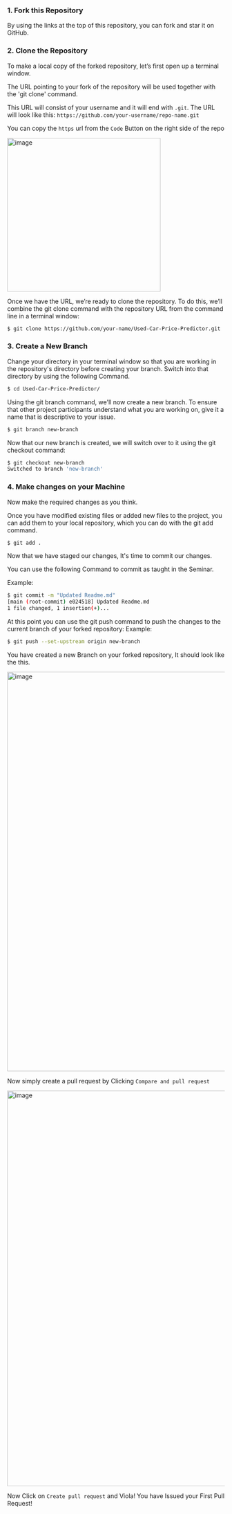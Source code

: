 ### 1. Fork this Repository
By using the links at the top of this repository, you can fork and star it on GitHub.

### 2. Clone the Repository

To make a local copy of the forked repository, let’s first open up a terminal window.

The URL pointing to your fork of the repository will be used together with the 'git clone' command.

This URL will consist of your username and it will end with `.git`. The URL will look like this: ```https://github.com/your-username/repo-name.git```

You can copy the ```https``` url from the ```Code``` Button on the right side of the repo

<img width="355"  margin-left="0"  alt="image" src="https://user-images.githubusercontent.com/73652194/193419313-e44cacc8-6f95-4e4b-ad79-002925f35a60.png">

Once we have the URL, we’re ready to clone the repository. To do this, we’ll combine the git clone command with the repository URL from the command line in a terminal window:

````bash
$ git clone https://github.com/your-name/Used-Car-Price-Predictor.git
````


### 3. Create a New Branch

Change your directory in your terminal window so that you are working in the repository's directory before creating your branch. Switch into that directory by using the following Command.

````bash
$ cd Used-Car-Price-Predictor/
````

Using the git branch command, we'll now create a new branch. To ensure that other project participants understand what you are working on, give it a name that is descriptive to your issue.
````bash
$ git branch new-branch
````


Now that our new branch is created, we will switch over to it using the git checkout command:
````bash
$ git checkout new-branch
Switched to branch 'new-branch'
````
### 4. Make changes on your Machine
Now make the required changes as you think.

Once you have modified existing files or added new files to the project, you can add them to your local repository, which you can do with the git add command. 

````bash
$ git add . 
````
Now that we have staged our changes, It's time to commit our changes.

You can use the following Command to commit as taught in the Seminar.

Example:
````bash
$ git commit -m "Updated Readme.md"
[main (root-commit) e024518] Updated Readme.md
1 file changed, 1 insertion(+)...
````

At this point you can use the git push command to push the changes to the current branch of your forked repository:
Example:
````bash
$ git push --set-upstream origin new-branch
````   
You have created a new Branch on your forked repository, It should look like the this.

<img width="923"  margin-left="0"  alt="image" src="https://user-images.githubusercontent.com/73652194/193456344-c97163ad-5cbd-4a4b-b35a-aea225438a69.png">

Now simply create a pull request by Clicking ```Compare and pull request```

<img width="914" alt="image" src="https://user-images.githubusercontent.com/73652194/193456638-80e578a6-5e66-4a15-88ea-4c360236bb19.png">

Now Click on ```Create pull request``` and Viola! You have Issued your First Pull Request!

